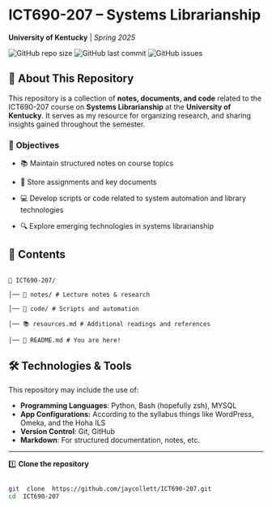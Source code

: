 
# ICT690-207 – Systems Librarianship

**University of Kentucky** | _Spring 2025_

![GitHub repo size](https://img.shields.io/github/repo-size/jaycollett/ICT690-207?color=blue&label=Repo%20Size)&nbsp;![GitHub last commit](https://img.shields.io/github/last-commit/jaycollett/ICT690-207?color=green&label=Last%20Updated)&nbsp;![GitHub issues](https://img.shields.io/github/issues/jaycollett/ICT690-207?color=yellow)
  

## 📌 **About This Repository**

This repository is a collection of **notes, documents, and code** related to the ICT690-207 course on **Systems Librarianship** at the **University of Kentucky**. It serves as my resource for organizing research, and sharing insights gained throughout the semester.

  

### 🎯 **Objectives**

- 📚 Maintain structured notes on course topics

- 📝 Store assignments and key documents

- 💻 Develop scripts or code related to system automation and library technologies

- 🔍 Explore emerging technologies in systems librarianship



  

## 📂 **Contents**

```

📁 ICT690-207/

│── 📖 notes/ # Lecture notes & research

│── 💾 code/ # Scripts and automation

│── 📚 resources.md # Additional readings and references

│── 📝 README.md # You are here!

```


## 🛠️ **Technologies & Tools**

This repository may include the use of:

-  **Programming Languages**: Python, Bash (hopefully zsh), MYSQL
-  **App Configurations:** According to the syllabus things like WordPress, Omeka, and the Hoha ILS
-  **Version Control**: Git, GitHub
-  **Markdown**: For structured documentation, notes, etc.
---  

1️⃣ **Clone the repository**

```sh

git  clone  https://github.com/jaycollett/ICT690-207.git
cd  ICT690-207

```
